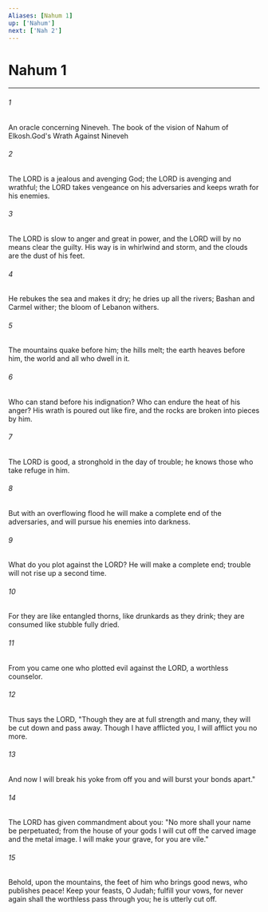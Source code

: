 ```yaml
---
Aliases: [Nahum 1]
up: ['Nahum']
next: ['Nah 2']
---
```

# Nahum 1
***



###### 1 
An oracle concerning Nineveh. The book of the vision of Nahum of Elkosh.God's Wrath Against Nineveh 

###### 2 
The LORD is a jealous and avenging God; the LORD is avenging and wrathful; the LORD takes vengeance on his adversaries and keeps wrath for his enemies. 

###### 3 
The LORD is slow to anger and great in power, and the LORD will by no means clear the guilty. His way is in whirlwind and storm, and the clouds are the dust of his feet. 

###### 4 
He rebukes the sea and makes it dry; he dries up all the rivers; Bashan and Carmel wither; the bloom of Lebanon withers. 

###### 5 
The mountains quake before him; the hills melt; the earth heaves before him, the world and all who dwell in it. 

###### 6 
Who can stand before his indignation? Who can endure the heat of his anger? His wrath is poured out like fire, and the rocks are broken into pieces by him. 

###### 7 
The LORD is good, a stronghold in the day of trouble; he knows those who take refuge in him. 

###### 8 
But with an overflowing flood he will make a complete end of the adversaries, and will pursue his enemies into darkness. 

###### 9 
What do you plot against the LORD? He will make a complete end; trouble will not rise up a second time. 

###### 10 
For they are like entangled thorns, like drunkards as they drink; they are consumed like stubble fully dried. 

###### 11 
From you came one who plotted evil against the LORD, a worthless counselor. 

###### 12 
Thus says the LORD, "Though they are at full strength and many, they will be cut down and pass away. Though I have afflicted you, I will afflict you no more. 

###### 13 
And now I will break his yoke from off you and will burst your bonds apart." 

###### 14 
The LORD has given commandment about you: "No more shall your name be perpetuated; from the house of your gods I will cut off the carved image and the metal image. I will make your grave, for you are vile." 

###### 15 
Behold, upon the mountains, the feet of him who brings good news, who publishes peace! Keep your feasts, O Judah; fulfill your vows, for never again shall the worthless pass through you; he is utterly cut off.

